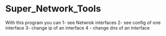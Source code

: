# Super_Network_Tools
With this program you can 1- see Netwrok interfaces   2- see config of one interface 3- change ip of an interface   4 - change dns of an interface
